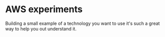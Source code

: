 # AWS experiments

Building a small example of a technology you want to use it's such a great way to help you out understand it.
